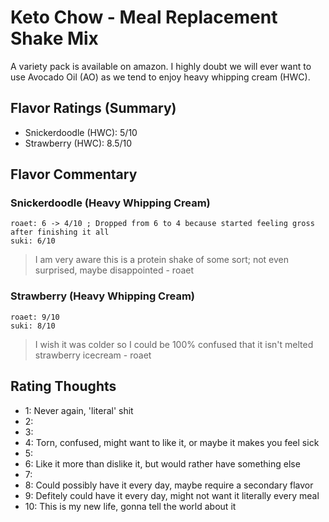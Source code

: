 # Keto Chow - Meal Replacement Shake Mix

A variety pack is available on amazon. I highly doubt we will ever want to use Avocado Oil (AO) as we tend to enjoy heavy whipping cream (HWC).

## Flavor Ratings (Summary)

- Snickerdoodle (HWC): 5/10
- Strawberry (HWC): 8.5/10

## Flavor Commentary

### Snickerdoodle (Heavy Whipping Cream)

```
roaet: 6 -> 4/10 ; Dropped from 6 to 4 because started feeling gross after finishing it all
suki: 6/10
```

> I am very aware this is a protein shake of some sort; not even surprised, maybe disappointed - roaet

### Strawberry (Heavy Whipping Cream)

```
roaet: 9/10
suki: 8/10
```

> I wish it was colder so I could be 100% confused that it isn't melted strawberry icecream - roaet

## Rating Thoughts

- 1: Never again, 'literal' shit
- 2:
- 3:
- 4: Torn, confused, might want to like it, or maybe it makes you feel sick
- 5: 
- 6: Like it more than dislike it, but would rather have something else
- 7:
- 8: Could possibly have it every day, maybe require a secondary flavor
- 9: Defitely could have it every day, might not want it literally every meal
- 10: This is my new life, gonna tell the world about it
